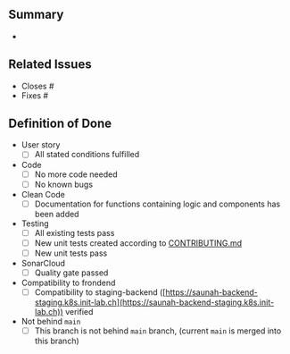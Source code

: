 ## Summary

-

## Related Issues

- Closes #
- Fixes #

## Definition of Done

- User story
  - [ ] All stated conditions fulfilled
- Code
  - [ ] No more code needed
  - [ ] No known bugs
- Clean Code
  - [ ] Documentation for functions containing logic and components has been added
- Testing
  - [ ] All existing tests pass
  - [ ] New unit tests created according to [CONTRIBUTING.md](./CONTRIBUTING.md#-testing-strategy)
  - [ ] New unit tests pass
- SonarCloud
  - [ ] Quality gate passed
- Compatibility to frondend
  - [ ] Compatibility to staging-backend ([https://saunah-backend-staging.k8s.init-lab.ch](https://saunah-backend-staging.k8s.init-lab.ch)) verified
- Not behind `main`
  - [ ] This branch is not behind `main` branch, (current `main` is merged into this branch)
